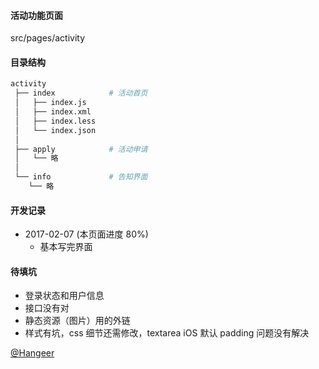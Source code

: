 #### 活动功能页面
src/pages/activity

#### 目录结构
```bash
activity
 ├── index            # 活动首页
 │   ├── index.js
 │   ├── index.xml
 │   ├── index.less
 │   └── index.json
 │
 ├── apply            # 活动申请
 │   └── 略
 │
 └── info             # 告知界面
    └── 略
```

#### 开发记录
+ 2017-02-07 (本页面进度 80%)
  - 基本写完界面

#### 待填坑
+ 登录状态和用户信息
+ 接口没有对
+ 静态资源（图片）用的外链
+ 样式有坑，css 细节还需修改，textarea iOS 默认 padding 问题没有解决

[@Hangeer](https://github.com/Hangeer)
